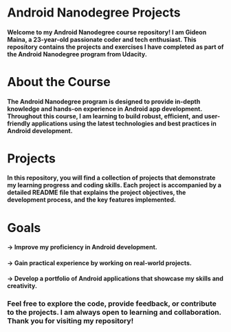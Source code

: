 # Android Nanodegree Projects
####  Welcome to my Android Nanodegree course repository! I am Gideon Maina, a 23-year-old passionate coder and tech enthusiast. This repository contains the projects and exercises I have completed as part of the Android Nanodegree program from Udacity.

# About the Course
####  The Android Nanodegree program is designed to provide in-depth knowledge and hands-on experience in Android app development. Throughout this course, I am learning to build robust, efficient, and user-friendly applications using the latest technologies and best practices in Android development.

# Projects
####  In this repository, you will find a collection of projects that demonstrate my learning progress and coding skills. Each project is accompanied by a detailed README file that explains the project objectives, the development process, and the key features implemented.

# Goals
#### -> Improve my proficiency in Android development.
#### -> Gain practical experience by working on real-world projects.
#### -> Develop a portfolio of Android applications that showcase my skills and creativity.
### Feel free to explore the code, provide feedback, or contribute to the projects. I am always open to learning and collaboration. Thank you for visiting my repository!
